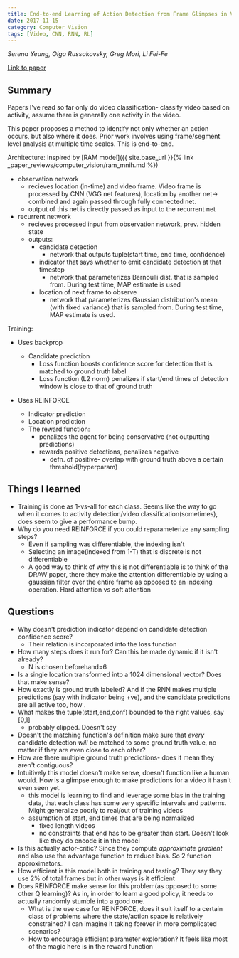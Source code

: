 ```yaml
---
title: End-to-end Learning of Action Detection from Frame Glimpses in Videos
date: 2017-11-15
category: Computer Vision
tags: [Video, CNN, RNN, RL]
---
```

*Serena Yeung, Olga Russakovsky, Greg Mori, Li Fei-Fe*

[Link to paper](https://arxiv.org/abs/1511.06984)

## Summary

Papers I've read so far only do video classification- classify video based on
activity, assume there is generally one activity in the video. 

This paper proposes a method to identify not only whether an action occurs, but
also where it does. Prior work involves using frame/segment level analysis at
multiple time scales. This is end-to-end.


Architecture:
Inspired by [RAM model]({{ site.base_url }}{% link _paper_reviews/computer_vision/ram_mnih.md %})
- observation network
    - recieves location (in-time) and video frame. Video frame is processed by
      CNN (VGG net features), location by another net-> combined and again
      passed through fully connected net.
    - output of this net is directly passed as input to the recurrent net
- recurrent network
    - recieves processed input from observation network, prev. hidden state
    - outputs:
        - candidate detection
            - network that outputs tuple(start time, end time, confidence)
        - indicator that says whether to emit candidate detection at that
          timestep
            - network that parameterizes Bernoulli dist. that is sampled from.
              During test time, MAP estimate is used
        - location of next frame to observe
            - network that parameterizes Gaussian distribution's mean (with
              fixed variance) that is sampled from. During test time, MAP
              estimate is used.

Training:
- Uses backprop
    - Candidate prediction
        - Loss function boosts confidence score for detection that is matched to ground truth label
        - Loss function (L2 norm) penalizes if start/end times of detection
          window is close to that of ground truth

- Uses REINFORCE
    - Indicator prediction
    - Location prediction
    - The reward function:
        - penalizes the agent for being conservative (not outputting predictions)
        - rewards positive detections, penalizes negative 
            - defn. of positive- overlap with ground truth above a certain
              threshold(hyperparam)

## Things I learned

- Training is done as 1-vs-all for each class. Seems like the way to go when it
comes to activity detection/video classification(sometimes), does seem to give
a performance bump.
- Why do you need REINFORCE if you could reparameterize any sampling steps?
    - Even if sampling was differentiable, the indexing isn't
    - Selecting an image(indexed from 1-T) that is discrete is not differentiable
    - A good way to think of why this is not differentiable is to think of the DRAW
      paper, there they make the attention differentiable by using a gaussian
      filter over the entire frame as opposed to an indexing operation. Hard
      attention vs soft attention
  
## Questions

- Why doesn't prediction indicator depend on candidate detection confidence
  score?
    - Their relation is incorporated into the loss function
- How many steps does it run for? Can this be made dynamic if it isn't already?
    - N is chosen beforehand=6
- Is a single location transformed into a 1024 dimensional vector? Does that
  make sense?
- How exactly is ground truth labeled? And if the RNN makes multiple
  predictions (say with indicator being +ve), and the candidate predictions are
  all active too, how .
- What makes the tuple(start,end,conf) bounded to the right values, say [0,1]
    - probably clipped. Doesn't say
- Doesn't the matching function's definition make sure that *every* candidate
  detection *will* be matched to some ground truth value, no matter if they are
  even close to each other?
- How are there multiple ground truth predictions- does it mean they aren't
  contiguous?
- Intuitively this model doesn't make sense, doesn't function like a human
  would. How is a glimpse enough to make predictions for a video it hasn't even
  seen yet.
    - this model is learning to find and leverage some bias in the training data, that
    each class has some very specific intervals and patterns. Might generalize
    poorly to real/out of training videos
    - assumption of start, end times that are being normalized
        - fixed length videos
        - no constraints that end has to be greater than start. Doesn't look like
        they do encode it in the model
- Is this actually actor-critic? Since they compute *approximate gradient* and
  also use the advantage function to reduce bias. So 2 function approximators..
- How efficient is this model both in training and testing? They say they use
  2% of total frames but in other ways is it efficient
- Does REINFORCE make sense for this problem(as opposed to some other Q
  learning)? As in, in order to learn a good policy, it needs to actually
  randomly stumble into a good one.
    - What is the use case for REINFORCE, does it suit itself to a certain
      class of problems where the state/action space is relatively constrained?
      I can imagine it taking forever in more complicated scenarios?
    - How to encourage efficient parameter exploration? It feels like most of
      the magic here is in the reward function






